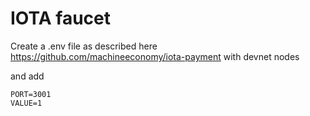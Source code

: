 # IOTA faucet

Create a .env file as described here https://github.com/machineeconomy/iota-payment with devnet nodes

and add 
```
PORT=3001
VALUE=1
```
